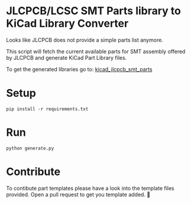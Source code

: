 # JLCPCB/LCSC SMT Parts library to KiCad Library Converter

Looks like JLCPCB does not provide a simple parts list anymore.

This script will fetch the current available parts for SMT 
assembly offered by JLCPCB and generate KiCad Part Library 
files.

To get the generated libraries go to: [kicad_jlcpcb_smt_parts](https://github.com/DasBasti/kicad_jlcpcb_smt_parts)

# Setup
    pip install -r requirements.txt

# Run
    python generate.py

# Contribute
To contibute part templates please have a look into the template files provided. Open a pull request to get you template added. 🤗
